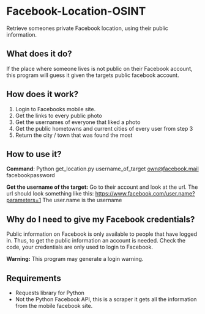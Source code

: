 # Facebook-Location-OSINT
Retrieve someones private Facebook location, using their public information.

What does it do?
------
If the place where someone lives is not public on their Facebook account, this program will guess it given the targets public facebook account.

How does it work?
------
1. Login to Facebooks mobile site.
2. Get the links to every public photo
3. Get the usernames of everyone that liked a photo
4. Get the public hometowns and current cities of every user from step 3
5. Return the city / town that was found the most

How to use it?
------
**Command**: Python get_location.py username_of_target own@facebook.mail facebookpassword

**Get the username of the target:**
Go to their account and look at the url. The url should look something like this: https://www.facebook.com/user.name?parameters=1 The user.name is the username

Why do I need to give my Facebook credentials?
------
Public information on Facebook is only available to people that have logged in.
Thus, to get the public information an account is needed. Check the code, your credentials are only used to login to Facebook.

**Warning:** This program may generate a login warning.

Requirements
------
* Requests library for Python
* Not the Python Facebook API, this is a scraper it gets all the information from the mobile facebook site.
